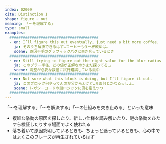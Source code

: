 ```yaml
---
index: 02009
cite: Distinction I
shape: figure ~ out
meaning: 「〜を理解する」
type: small
examples:
  ########################################
  - en: I’ll figure this out eventually… just need a bit more coffee.
    ja: そのうち解決できるはず…コーヒーもう一杯飲めば。
    scene: 原因不明のグラフィックバグと向き合っているとき
  ########################################
  - en: Still trying to figure out the right value for the blur radius.
    ja: このブラー半径、どの値が正解なのかまだ探ってる…。
    scene: 調整が必要な数値に試行錯誤している最中
  ########################################
  - en: Not sure what this block is doing, but I’ll figure it out.
    ja: このブロック何やってんのか分からんけど…まあ何とかなるっしょ。
    scene: レガシーコードの謎ロジックに頭を抱えつつ
  ########################################
---
```


「〜を理解する」「〜を解決する」「〜の仕組みを突き止める」といった意味

- 複雑な挙動の原因を探したり、新しい仕様を読み解いたり、謎の挙動をひたすら検証したりする場面でよく使われる
- 落ち着いて原因究明しているときも、ちょっと迷っているときも、心の中ではよくこのフレーズが再生されているはず
